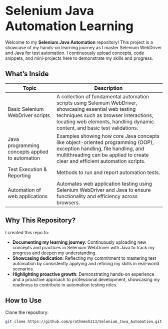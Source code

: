 # <span style="font-size:40px">Selenium Java Automation Learning</span>

Welcome to my **Selenium Java Automation** repository! This project is a showcase of my hands-on learning journey as I master Selenium WebDriver and Java for test automation. I continuously upload concepts, code snippets, and mini-projects here to demonstrate my skills and progress.

## What’s Inside

| **Topic**                         | **Description**                           |
|------------------------------------|-------------------------------------------|
| Basic Selenium WebDriver scripts      | A collection of fundamental automation scripts using Selenium WebDriver, showcasing essential web testing techniques such as browser interactions, locating web elements, handling dynamic content, and basic test validations.   |
| Java programming concepts applied to automation              | Examples showing how core Java concepts like object-oriented programming (OOP), exception handling, file handling, and multithreading can be applied to create clear and efficient automation scripts. |
| Test Execution & Reporting        | Methods to run and report automation tests. |
| Automation of web applications |     Automates web application testing using Selenium WebDriver and Java to ensure functionality and efficiency across browsers. |                          |



## Why This Repository? 

I created this repo to:


- **Documenting my learning journey**: Continuously uploading new concepts and practices in Selenium WebDriver with Java to track my progress and deepen my understanding.
- **Showcasing dedication**: Reflecting my commitment to mastering test automation by consistently applying and refining my skills in real-world scenarios.
- **Highlighting proactive growth**: Demonstrating hands-on experience and a proactive approach to professional development, showcasing my readiness to contribute in automation testing roles.


## How to Use

Clone the repository:

```bash
git clone https://github.com/prathmesh213/Selenium_Java_Automation.git
